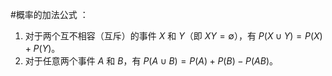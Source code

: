 #概率的加法公式 ：
1.  对于两个互不相容（互斥）的事件 $X$ 和 $Y$（即 $XY = \emptyset$），有 $P(X \cup Y) = P(X) + P(Y)$。
2.  对于任意两个事件 $A$ 和 $B$，有 $P(A \cup B) = P(A) + P(B) - P(AB)$。